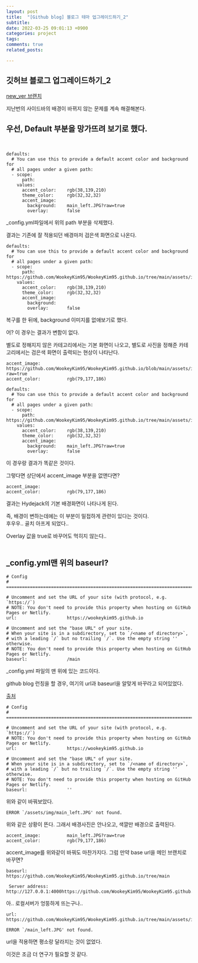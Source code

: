 ```yaml
---
layout: post
title:  "[Github blog] 블로그 테마 업그레이드하기_2"
subtitle: 
date: 2022-03-25 09:01:13 +0900
categories: project
tags:
comments: true
related_posts:

---
```


## 깃허브 블로그 업그레이드하기_2

[new_ver 브랜치](https://github.com/WookeyKim95/WookeyKim95.github.io/tree/new_ver)

지난번의 사이드바의 배경이 바뀌지 않는 문제를 계속 해결해본다.<br/>

## 우선, Default 부분을 망가뜨려 보기로 했다.<br/>
<br/>

```
defaults:
  # You can use this to provide a default accent color and background for
  # all pages under a given path:
  - scope:
      path:            
    values:
      accent_color:    rgb(38,139,210)
      theme_color:     rgb(32,32,32)
      accent_image:    
        background:    main_left.JPG?raw=true
        overlay:       false
```
_config.yml파일에서 위의 path 부분을 삭제했다.<br/>

결과는 기존에 잘 적용되던 배경마저 검은색 화면으로 나온다.<br/>

```
defaults:
  # You can use this to provide a default accent color and background for
  # all pages under a given path:
  - scope:
      path:            https://github.com/WookeyKim95/WookeyKim95.github.io/tree/main/assets/img/
    values:
      accent_color:    rgb(38,139,210)
      theme_color:     rgb(32,32,32)
      accent_image:    
        background:    
        overlay:       false
```

복구를 한 뒤에, background 이미지를 없애보기로 했다.<br/>

어? 이 경우는 결과가 변함이 없다.<br/>

별도로 정해지지 않은 카테고리에서는 기본 화면이 나오고, 별도로 사진을 정해준 카테고리에서는 검은색 화면이 출력되는 현상이 나타난다.<br/>

```
accent_image:          https://github.com/WookeyKim95/WookeyKim95.github.io/blob/main/assets/img/main_left.JPG?raw=true
accent_color:          rgb(79,177,186)

defaults:
  # You can use this to provide a default accent color and background for
  # all pages under a given path:
  - scope:
      path:            https://github.com/WookeyKim95/WookeyKim95.github.io/tree/main/assets/img/
    values:
      accent_color:    rgb(38,139,210)
      theme_color:     rgb(32,32,32)
      accent_image:    
        background:    main_left.JPG?raw=true
        overlay:       false
```
이 경우랑 결과가 똑같은 것이다.<br/>

그렇다면 상단에서 accent_image 부분을 없앤다면?<br/>

```
accent_image:          
accent_color:          rgb(79,177,186)
```

결과는 Hydejack의 기본 배경화면이 나타나게 된다.<br/>

즉, 배경이 변하는데에는 이 부분이 밀접하게 관련이 있다는 것이다.<br/>
후우우.. 골치 아프게 되었다..<br/>

Overlay 값을 true로 바꾸어도 먹히지 않는다..<br/>
<br/>

## _config.yml맨 위의 baseurl?<Br/>

```
# Config
# ========================================================================================

# Uncomment and set the URL of your site (with protocol, e.g. `https://`)
# NOTE: You don't need to provide this property when hosting on GitHub Pages or Netlify.
url:                   https://wookeykim95.github.io

# Uncomment and set the "base URL" of your site.
# When your site is in a subdirectory, set to `/<name of directory>`,
# with a leading `/` but no trailing `/`. Use the empty string '' otherwise.
# NOTE: You don't need to provide this property when hosting on GitHub Pages or Netlify.
baseurl:               /main
```

_config.yml 파일의 맨 위에 있는 코드이다.<br/>

github blog 런칭을 할 경우, 여기의 url과 baseurl을 알맞게 바꾸라고 되어있었다.<br/>

[출처](https://hydejack.com/docs/config/)

```
# Config
# ========================================================================================

# Uncomment and set the URL of your site (with protocol, e.g. `https://`)
# NOTE: You don't need to provide this property when hosting on GitHub Pages or Netlify.
url:                   https://wookeykim95.github.io

# Uncomment and set the "base URL" of your site.
# When your site is in a subdirectory, set to `/<name of directory>`,
# with a leading `/` but no trailing `/`. Use the empty string '' otherwise.
# NOTE: You don't need to provide this property when hosting on GitHub Pages or Netlify.
baseurl:               ''
```

위와 같이 바꿔보았다. 

```
ERROR `/assets/img/main_left.JPG' not found.
```
위와 같은 상황이 뜬다. 그래서 배경사진은 안나오고, 색깔만 배경으로 출력된다.<br/>

```
accent_image:          main_left.JPG?raw=true
accent_color:          rgb(79,177,186)
```

accent_image를 위와같이 바꿔도 마찬가지다.
그럼 만약 base url을 메인 브랜치로 바꾸면?<br/>

```
baseurl:               https://github.com/WookeyKim95/WookeyKim95.github.io/tree/main
```

```
 Server address: http://127.0.0.1:4000https://github.com/WookeyKim95/WookeyKim95.github.io/tree/main/
```
 아.. 로컬서버가 엉뚱하게 뜨는구나..

```
url:                   https://github.com/WookeyKim95/WookeyKim95.github.io/tree/main/assets/img
```
```
ERROR `/main_left.JPG' not found.
```
url을 적용하면 평소랑 달라지는 것이 없었다.<br/>

이것은 조금 더 연구가 필요할 것 같다.<br/>
